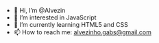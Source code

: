 - 👋 Hi, I’m @Alvezin
- 👀 I’m interested in JavaScript
- 🌱 I’m currently learning HTML5 and CSS
- 📫 How to reach me: alvezinho.gabs@gmail.com

<!---
Alvezin/Alvezin is a ✨ special ✨ repository because its `README.md` (this file) appears on your GitHub profile.
You can click the Preview link to take a look at your changes.
--->
